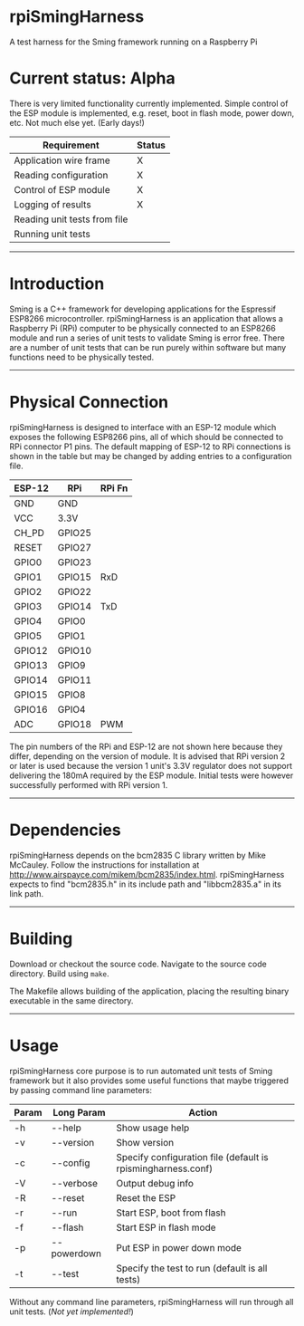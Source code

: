 # rpiSmingHarness
A test harness for the Sming framework running on a Raspberry Pi
# Current status: Alpha
There is very limited functionality currently implemented. Simple control of the ESP module is implemented, e.g. reset, boot in flash mode, power down, etc. Not much else yet. (Early days!)

|Requirement|Status|
|-----------|------|
|Application wire frame|X|
|Reading configuration|X|
|Control of ESP module| X|
|Logging of results|X|
|Reading unit tests from file| |
|Running unit tests| |

---
# Introduction
Sming is a C++ framework for developing applications for the Espressif ESP8266 microcontroller. rpiSmingHarness is an application that allows a Raspberry Pi (RPi) computer to be physically connected to an ESP8266 module and run a series of unit tests to validate Sming is error free. There are a number of unit tests that can be run purely within software but many functions need to be physically tested.

---
# Physical Connection
rpiSmingHarness is designed to interface with an ESP-12 module which exposes the following ESP8266 pins, all of which should be connected to RPi connector P1 pins. The default mapping of ESP-12 to RPi connections is shown in the table but may be changed by adding entries to a configuration file.

|ESP-12|RPi   |RPi Fn|
|------|------|-------|
|GND   |GND   |      |
|VCC   |3.3V  |      |
|CH_PD |GPIO25|      |
|RESET |GPIO27|      |
|GPIO0 |GPIO23|      |
|GPIO1 |GPIO15|RxD   |
|GPIO2 |GPIO22|      |
|GPIO3 |GPIO14|TxD   |
|GPIO4 |GPIO0 |      |
|GPIO5 |GPIO1 |      |
|GPIO12|GPIO10|      |
|GPIO13|GPIO9 |      |
|GPIO14|GPIO11|      |
|GPIO15|GPIO8 |      |
|GPIO16|GPIO4 |      |
|ADC   |GPIO18|PWM   |

The pin numbers of the RPi and ESP-12 are not shown here because they differ, depending on the version of module.
It is advised that RPi version 2 or later is used because the version 1 unit's 3.3V regulator does not support delivering the 180mA required by the ESP module. Initial tests were however successfully performed with RPi version 1.

---
# Dependencies
rpiSmingHarness depends on the bcm2835 C library written by Mike McCauley. Follow the instructions for installation at http://www.airspayce.com/mikem/bcm2835/index.html. rpiSmingHarness expects to find "bcm2835.h" in its include path and "libbcm2835.a" in its link path.

---
# Building
Download or checkout the source code.
Navigate to the source code directory.
Build using `make`.

The Makefile allows building of the application, placing the resulting binary executable in the same directory.

---
# Usage
rpiSmingHarness core purpose is to run automated unit tests of Sming framework but it also provides some useful functions that maybe triggered by passing command line parameters:

|Param|Long Param |Action                     |
|-----|-----------|---------------------------|
|-h   |--help     |Show usage help            |
|-v   |--version  |Show version               |
|-c   |--config   |Specify configuration file (default is rpismingharness.conf)|
|-V   |--verbose  |Output debug info          |
|-R   |--reset    |Reset the ESP              |
|-r   |--run      |Start ESP, boot from flash |
|-f   |--flash    |Start ESP in flash mode    |
|-p   |--powerdown|Put ESP in power down mode |
|-t   |--test     |Specify the test to run (default is all tests)|

Without any command line parameters, rpiSmingHarness will run through all unit tests. (_Not yet implemented!_)
